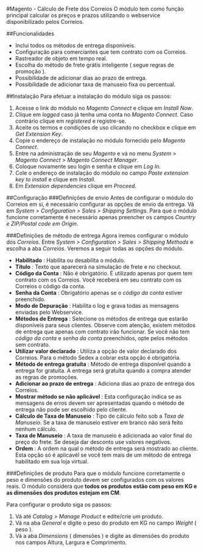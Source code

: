 #Magento - Cálculo de Frete dos Correios
O módulo tem como função principal calcular os preços e prazos utilizando o webservice disponibilizado pelos Correios.

##Funcionalidades
* Inclui todos os métodos de entrega disponíveis.
* Configuração para comerciantes que tem contrato com os Correios.
* Rastreador de objeto em tempo real.
* Escolha do método de frete grátis inteligente ( segue regras de promoção ).
* Possibilidade de adicionar dias ao prazo de entrega.
* Possibilidade de adicionar taxa de manuseio fixa ou percentual.

##Instalação
Para efetuar a instalação do módulo siga os passos:

1. Acesse o link do módulo no *Magento Connect* e clique em *Install Now*.
2. Clique em *logged* caso já tenha uma conta no *Magento Connect*. Caso contrário clique em *registered* e registre-se.
3. Aceite os termos e condições de uso clicando no checkbox e clique em *Get Extension Key*. 
4. Copie o endereço de instalação no módulo fornecido pelo *Magento Connect*.
5. Entre na administração de seu *Magento* e vá no menu *System > Magento Connect > Magento Connect Manager*. 
6. Coloque novamente seu login e senha e clique em *Log In*. 
7. Cole o endereço de instalação do módulo no campo *Paste extension key to install* e clique em *Install*.
8. Em *Extension dependencies* clique em *Proceed*.

##Configuração
###Definições de envio
Antes de configurar o módulo do Correios em si, é necessário configurar as opções de envio da entrega. Vá em *System > Configuration > Sales > Shipping Settings*. Para que o módulo funcione corretamente é necessário apenas preencher os campos *Country e ZIP/Postal code em Origin*.

###Definições de método de entrega
Agora iremos configurar o módulo dos *Correios*. Entre *System > Configuration > Sales > Shipping Methods* e escolha a aba *Correios*. Veremos a seguir todas as opções do módulo.

+ **Habilitado** : Habilita ou desabilita o módulo.
+ **Título** : Texto que aparecerá na simulação de frete e no checkout.
+ **Código da Conta** : Não é obrigatório. É utilizado apenas por quem tem contrato com os Correios. Você receberá em seu contrato com os Correios o código da conta.
+ **Senha da Conta** : Obrigatório apenas se o *código da conta* estiver preenchido.
+ **Modo de Depuração** : Habilita o log e grava todas as mensagens enviadas pelo Webservice.
+ **Métodos de Entrega** : Selecione os métodos de entrega que estarão disponíveis para seus clientes. Observe com atenção, existem métodos de entrega que apenas com contrato irão funcionar. Se você não tem *código da conta* e *senha da conta* preenchidos, opte pelos métodos sem contrato.
+ **Utilizar valor declarado** : Utiliza a opção de valor declarado dos Correios. Para o método Sedex a cobrar esta opção é obrigatória.
+ **Método de entrega gratuíta** : Método de entrega disponível quando a entrega for gratuíta. A entrega será gratuíta quando a compra atender as regras de promoções.
+ **Adicionar ao prazo de entrega** : Adiciona dias ao prazo de entrega dos Correios.
+ **Mostrar método se não aplicável** : Esta configuração indica se as mensagens de erros devem ser apresentadas quando o método de entrega não pode ser escolhido pelo cliente.
+ **Cálculo de Taxa de Manuseio** : Tipo de cálculo feito sob a *Taxa de Manuseio*. Se a taxa de manuseio estiver em branco não será feito nenhum cálculo.
+ **Taxa de Manuseio** : A taxa de manuseio é adicionada ao valor final do preço do frete. Se deseja dar desconto use valores negativos. 
+ **Ordem** : A ordem na qual o método de entrega será mostrado ao cliente. Esta opção só é aplicavél se você tem mais de um método de entrega habilitado em sua loja virtual.

###Definições de produto
Para que o módulo funcione corretamente o peso e dimensões do produto devem ser configurados com os valores reais. O módulo considera que **todos os produtos estão com peso em KG e as dimensões dos produtos estejam em CM**.

Para configurar o produto siga os passos:

1. Vá até *Catalog > Manage Product* e edite/crie um produto. 
2. Vá na aba *General* e digite o peso do produto em KG no campo *Weight* ( peso ).
3. Vá a aba *Dimensions* ( dimensões ) e digite as dimensões do produto nos campos Altura, Largura e Comprimento. 
